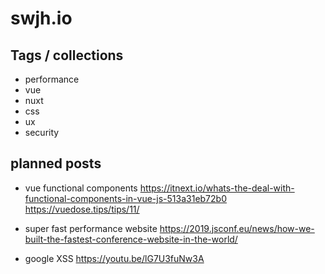 # swjh.io

## Tags / collections

- performance
- vue
- nuxt
- css
- ux
- security

## planned posts

- vue functional components
    https://itnext.io/whats-the-deal-with-functional-components-in-vue-js-513a31eb72b0
    https://vuedose.tips/tips/11/

- super fast performance website
    https://2019.jsconf.eu/news/how-we-built-the-fastest-conference-website-in-the-world/

- google XSS https://youtu.be/lG7U3fuNw3A